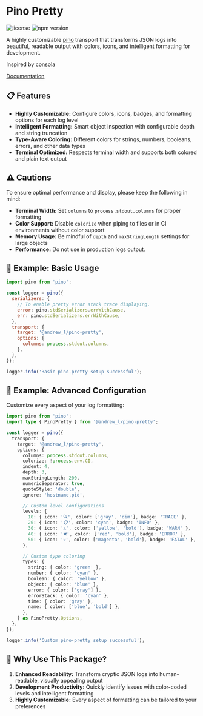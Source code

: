 # Pino Pretty

![license](https://img.shields.io/npm/l/@andrew_l/pino-pretty)
![npm version](https://img.shields.io/npm/v/@andrew_l/pino-pretty)

A highly customizable [pino](https://www.npmjs.com/package/pino) transport that transforms JSON logs into beautiful, readable output with colors, icons, and intelligent formatting for development.

Inspired by [consola](https://www.npmjs.com/package/consola)

[Documentation](https://your-docs-url.com/@andrew_l/pino-pretty/)

<!-- install placeholder -->

## 📋 Features

- **Highly Customizable:** Configure colors, icons, badges, and formatting options for each log level
- **Intelligent Formatting:** Smart object inspection with configurable depth and string truncation
- **Type-Aware Coloring:** Different colors for strings, numbers, booleans, errors, and other data types
- **Terminal Optimized:** Respects terminal width and supports both colored and plain text output

## ⚠️ Cautions

To ensure optimal performance and display, please keep the following in mind:

- **Terminal Width:** Set `columns` to `process.stdout.columns` for proper formatting
- **Color Support:** Disable `colorize` when piping to files or in CI environments without color support
- **Memory Usage:** Be mindful of `depth` and `maxStringLength` settings for large objects
- **Performance:** Do not use in production logs output.

## 🚀 Example: Basic Usage

```js
import pino from 'pino';

const logger = pino({
  serializers: {
    // To enable pretty error stack trace displaying.
    error: pino.stdSerializers.errWithCause,
    err: pino.stdSerializers.errWithCause,
  },
  transport: {
    target: '@andrew_l/pino-pretty',
    options: {
      columns: process.stdout.columns,
    },
  },
});

logger.info('Basic pino-pretty setup successful');
```

## 🚀 Example: Advanced Configuration

Customize every aspect of your log formatting:

```typescript
import pino from 'pino';
import type { PinoPretty } from '@andrew_l/pino-pretty';

const logger = pino({
  transport: {
    target: '@andrew_l/pino-pretty',
    options: {
      columns: process.stdout.columns,
      colorize: !process.env.CI,
      indent: 4,
      depth: 3,
      maxStringLength: 200,
      numericSeparator: true,
      quoteStyle: 'double',
      ignore: 'hostname,pid',

      // Custom level configurations
      levels: {
        10: { icon: '🔍', color: ['gray', 'dim'], badge: 'TRACE' },
        20: { icon: '📋', color: 'cyan', badge: 'INFO' },
        30: { icon: '⚠️', color: ['yellow', 'bold'], badge: 'WARN' },
        40: { icon: '❌', color: ['red', 'bold'], badge: 'ERROR' },
        50: { icon: '💀', color: ['magenta', 'bold'], badge: 'FATAL' },
      },

      // Custom type coloring
      types: {
        string: { color: 'green' },
        number: { color: 'cyan' },
        boolean: { color: 'yellow' },
        object: { color: 'blue' },
        error: { color: ['gray'] },
        errorStack: { color: 'cyan' },
        time: { color: 'gray' },
        name: { color: ['blue', 'bold'] },
      },
    } as PinoPretty.Options,
  },
});

logger.info('Custom pino-pretty setup successful');
```

## 🤔 Why Use This Package?

1. **Enhanced Readability:** Transform cryptic JSON logs into human-readable, visually appealing output
2. **Development Productivity:** Quickly identify issues with color-coded levels and intelligent formatting
3. **Highly Customizable:** Every aspect of formatting can be tailored to your preferences
